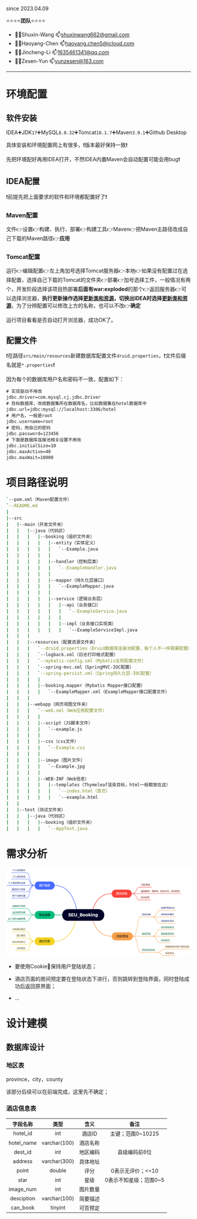 since 2023.04.09

⭐⭐⭐⭐**团队**⭐⭐⭐⭐

- 👨‍💻Shuxin-Wang  📫shuxinwang662@gmail.com
- 👨‍💻Haoyang-Chen 📫haoyang.chen5@icloud.com
- 👨‍💻Jincheng-Li  📫1635461341@qq.com
- 👨‍💻Zesen-Yun    📫yunzesen@163.com

---

# 环境配置

## 软件安装

IDEA➕JDK`17`➕MySQL`8.0.32`➕Tomcat`10.1.7`➕Maven`3.9.1`➕Github Desktop

具体安装和环境配置网上有很多，❗版本最好保持一致❗

先把环境配好再用IDEA打开，不然IDEA内置Maven会自动配置可能会用bug❗

## IDEA配置

❗前提先把上面要求的软件和环境都配置好了❗

### Maven配置

文件👉设置👉构建、执行、部署👉构建工具👉Maven👉把Maven主路径改成自己下载的Maven路径👉**应用**

### Tomcat配置

运行👉编辑配置👉左上角加号选择Tomcat服务器👉本地👉如果没有配置过在选择配置，选择自己下载的Tomcat的文件夹👉部署👉加号选择工件，一般情况有两个，开发阶段选择该项目热部署**后面有war:exploded**的那个👉返回服务器👉可以选择浏览器，**执行更新操作选择<u>更新类和资源</u>，切换出IDEA时选择<u>更新类和资源</u>**，为了分辨配置可以修改上方的名称，也可以不改👉**确定**

运行项目看看是否自动打开浏览器，成功OK了。

## 配置文件

❗在路径`src/main/resources`新建数据库配置文件`druid.properties`，❗文件后缀名就是`*.properties`❗

因为每个的数据库用户名和密码不一致，配置如下：

```properties
# 实现驱动不用改
jdbc.driver=com.mysql.cj.jdbc.Driver
# 目标数据库，改成数据集所在数据库名，比如数据集在hotel数据库中
jdbc.url=jdbc:mysql://localhost:3306/hotel
# 用户名，一般是root
jdbc.username=root
# 密码，用自己的密码
jdbc.password=123456
# 下面是数据库连接池相关设置不用改
jdbc.initialSize=10
jdbc.maxActive=40
jdbc.maxWait=10000
```



# 项目路径说明

```bash
`--pom.xml（Maven配置文件）
`--README.md
|
|--src
|	|--main（开发文件夹）
|	|	|--java（代码区）
|	|	|	|--booking（组织文件夹）
|	|	|	|	|--entity（实体定义）
|	|	|	|	|	`--Example.java
|	|	|	|	|
|	|	|	|	|--handler（控制层类）
|	|	|	|	|	`--ExampleHandler.java
|	|	|	|	|
|	|	|	|	|--mapper（持久化层接口）
|	|	|	|	|	`--ExampleMapper.java
|	|	|	|	|
|	|	|	|	|--service（逻辑业务层）
|	|	|	|	|	|--api（业务接口）
|	|	|	|	|	|	`--ExampleService.java
|	|	|	|	|	|
|	|	|	|	|	|--impl（业务接口实现类）
|	|	|	|	|	|	`--ExampleServiceImpl.java
|	|	|
|	|	|--resources（配置资源文件夹）
|	|	|	`--druid.properties（Druid数据库连接池配置，每个人不一样需要配置）
|	|	|	`--logback.xml（日志打印格式配置）
|	|	|	`--mybatis-config.xml（Mybatis全局配置文件）
|	|	|	`--spring-mvc.xml（SpringMVC-IOC配置）
|	|	|	`--spring-persist.xml（Spring持久化层-IOC配置）
|	|	|	|
|	|	|	|--booking.mapper（Mybatis Mapper接口配置）
|	|	|	|	`--ExampleMapper.xml（ExampleMapper接口配置文件）
|	|	|	
|	|	|--webapp（网页视图文件夹）
|	|	|	`--web.xml（Web应用配置文件）
|	|	|	|
|	|	|	|--script（JS脚本文件）
|	|	|	|	`--example.js
|	|	|	|
|	|	|	|--css（css文件）
|	|	|	|	`--Example.css
|	|	|	|
|	|	|	|--image（图片文件）
|	|	|	|	`--Example.jpg
|	|	|	|
|	|	|	|--WEB-INF（Web信息）
|	|	|	|	|--templates（Thymeleaf渲染目标，html一般都放在这）
|	|	|	|	|	`--index.html（首页）
|	|	|	|	|	`--example.html
|	|
|	|--test（测试文件夹）
|	|	|--java（代码区）
|	|	|	|--booking（组织文件夹）
|	|	|	|	`--AppTest.java
```

# 需求分析

<img src="README.assets/image-20230416202234246.png" alt="image-20230416202234246" style="zoom:50%;" />

- 要使用Cookie🍪保持用户登陆状态；
- 酒店页面的房间预定要在登陆状态下进行，否则跳转到登陆界面，同时登陆成功后返回原界面；

- ...



# 设计建模

## 数据库设计

### 地区表

province，city，county

该部分后续可以在前端完成，这里先不确定；

### 酒店信息表

|  字段名称  |     类型     |   含义   |          备注          |
| :--------: | :----------: | :------: | :--------------------: |
|  hotel_id  |     int      |  酒店ID  |   主键；范围0~10225    |
| hotel_name | varchar(100) | 酒店名称 |                        |
|  dest_id   |     int      | 地区编码 |     县级编码前6位      |
|  address   | varchar(300) | 具体地址 |                        |
|   point    |    double    |   评分   |   0表示无评价；<=10    |
|    star    |     int      |   星级   | 0表示不知星级；范围0~5 |
| image_num  |     int      | 图片数量 |                        |
| desciption | varchar(100) | 简要描述 |                        |
|  can_book  |   tinyint    | 可否预定 |                        |

